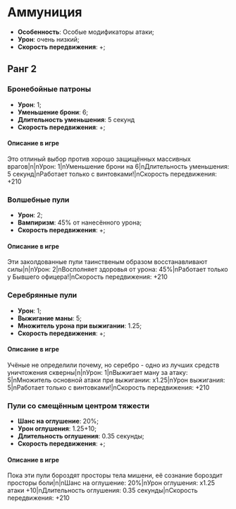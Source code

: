 # Аммуниция

* **Особенность**: Особые модификаторы атаки;
* **Урон**: очень низкий;
* **Скорость передвижения**: +;

## Ранг 2

### Бронебойные патроны

* **Урон**: 1;
* **Уменьшение брони**: 6;
* **Длительность уменьшения**: 5 секунд
* **Скорость передвижения**: +;

#### Описание в игре
Это отлиный выбор против хорошо защищённых массивных врагов|n|nУрон: 1|nУменьшение брони на 6|nДлительность уменьшения: 5 секунд|nРаботает только с винтовками!|nСкорость передвижения: +210

### Волшебные пули

* **Урон**: 2;
* **Вампиризм**: 45% от нанесённого урона;
* **Скорость передвижения**: +;

#### Описание в игре
Эти заколдованные пули таинственым образом восстанавливают силы|n|nУрон: 2|nВосполняет здоровья от урона: 45%|nРаботает только у Бывшего офицера!|nСкорость передвижения: +210

### Серебрянные пули

* **Урон**: 1;
* **Выжигание маны**: 5;
* **Множитель урона при выжигании**: 1.25;
* **Скорость передвижения**: +;

#### Описание в игре
Учёные не определили почему, но серебро - одно из лучших средств уничтожения скверны|n|nУрон: 1|nВыжигает ману за атаку: 5|nМножитель основной атаки при выжигании: х1.25|nУрон выжигания: 5|nРаботает только с винтовками!|nСкорость передвижения: +210

### Пули со смещённым центром тяжести

* **Шанс на оглушение**: 20%;
* **Урон оглушения**: 1.25+10;
* **Длительность оглушения**: 0.35 секунды;
* **Скорость передвижения**: +;

#### Описание в игре
Пока эти пули бороздят просторы тела мишени, её сознание бороздит просторы боли|n|nШанс на оглушение: 20%|nУрон оглушения: х1.25 атаки +10|nДлительность оглушения: 0.35 секунды|nСкорость передвижения: +210